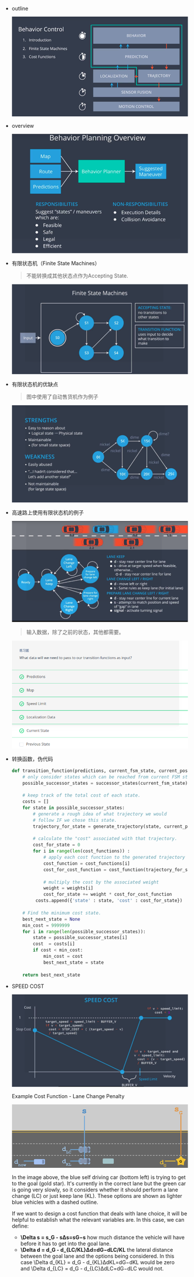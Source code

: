 - outline

  ![](./imgs/1.png)

- overview

  ![](./imgs/2.png)

- 有限状态机（Finite State Machines）

  > 不能转换成其他状态点作为Accepting State.

  ![](./imgs/3.png)

- 有限状态机的优缺点

  > 图中使用了自动售货机作为例子

  ![](./imgs/4.png)

- 高速路上使用有限状态机的例子

  ![](./imgs/5.png)

  > 输入数据，除了之前的状态，其他都需要。

  ![](./imgs/6.png)

- 转换函数，伪代码

  ```python
  def transition_function(predictions, current_fsm_state, current_pose, cost_functions, weights):
      # only consider states which can be reached from current FSM state.
      possible_successor_states = successor_states(current_fsm_state)

      # keep track of the total cost of each state.
      costs = []
      for state in possible_successor_states:
          # generate a rough idea of what trajectory we would
          # follow IF we chose this state.
          trajectory_for_state = generate_trajectory(state, current_pose, predictions)

          # calculate the "cost" associated with that trajectory.
          cost_for_state = 0
          for i in range(len(cost_functions)) :
              # apply each cost function to the generated trajectory
              cost_function = cost_functions[i]
              cost_for_cost_function = cost_function(trajectory_for_state, predictions)

              # multiply the cost by the associated weight
              weight = weights[i]
              cost_for_state += weight * cost_for_cost_function
           costs.append({'state' : state, 'cost' : cost_for_state})

      # Find the minimum cost state.
      best_next_state = None
      min_cost = 9999999
      for i in range(len(possible_successor_states)):
          state = possible_successor_states[i]
          cost  = costs[i]
          if cost < min_cost:
              min_cost = cost
              best_next_state = state 

      return best_next_state
  ```

- SPEED COST

  ![](./imgs/7.png)

  Example Cost Function - Lane Change Penalty

  ![](imgs/8.png)

  In the image above, the blue self driving car (bottom left) is trying to get to the goal (gold star). It's currently in the correct lane but the green car is going very slowly, so it considers whether it should perform a lane change (LC) or just keep lane (KL). These options are shown as lighter blue vehicles with a dashed outline.

  If we want to design a cost function that deals with lane choice, it will be helpful to establish what the relevant variables are. In this case, we can define:

  - **\Delta s = s_G - sΔs=sG​−s** how much distance the vehicle will have before it has to get into the goal lane.
  - **\Delta d = d_G - d_{LC/KL}Δd=dG​−dLC/KL​** the lateral distance between the goal lane and the options being considered. In this case \Delta d_{KL} = d_G - d_{KL}ΔdKL​=dG​−dKL​ would be zero and \Delta d_{LC} = d_G - d_{LC}ΔdLC​=dG​−dLC​ would not.